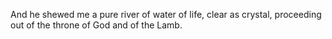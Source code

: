 And he shewed me a pure river of water of life, clear as crystal, proceeding out of the throne of God and of the Lamb.
